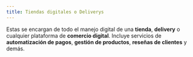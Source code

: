 ```yaml
---
title: Tiendas digitales o Deliverys
---
```


Estas se encargan de todo el manejo digital de una **tienda**, **delivery** o cualquier plataforma de **comercio digital**. Incluye servicios de **automatización de pagos**, **gestión de productos**, **reseñas de clientes** y demás.
